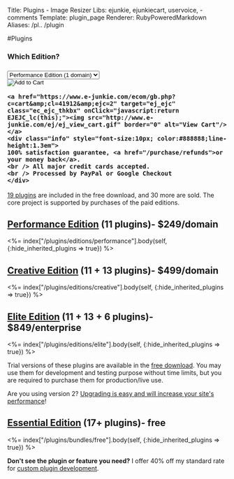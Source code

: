 Title: Plugins - Image Resizer
Libs: ejunkie, ejunkiecart, uservoice, -comments
Template: plugin_page
Renderer: RubyPoweredMarkdown
Aliases: /pl.. /plugin

#Plugins


<div class="buySidebar">
	<form action="https://www.e-junkie.com/ecom/gb.php?c=cart&amp;i=1197635&amp;cl=41912&amp;ejc=2" target="ej_ejc" method="POST" accept-charset="UTF-8">
  <h3>Which Edition?<h3/>
  <select name="o1">
  <option value="Performance Edition (1 domain)">Performance Edition (1 domain)</option>
  <option value="Creative Edition (1 domain)">Creative Edition (1 domain)</option>
  <option value="Elite Edition (1 enterprise)">Elite Edition (1 enterprise)</option>
  </select>
  <br/>
  <input type="image" src="http://www.e-junkie.com/ej/ej_add_to_cart.gif" border="0"  alt="Add to Cart" class="ec_ejc_thkbx" onClick="javascript:return EJEJC_lc(this.parentNode);"/>
  </form>
  

	<a href="https://www.e-junkie.com/ecom/gb.php?c=cart&amp;cl=41912&amp;ejc=2" target="ej_ejc" class="ec_ejc_thkbx" onClick="javascript:return EJEJC_lc(this);"><img src="http://www.e-junkie.com/ej/ej_view_cart.gif" border="0" alt="View Cart"/></a>
	<div class="info" style="font-size:10px; color:#888888;line-height:1.3em">
	100% satisfaction guarantee, <a href="/purchase/refunds">or your money back</a>.
	<br /> All major credit cards accepted. 
	<br /> Processed by PayPal or Google Checkout
	</div>

</div>


[19 plugins](/plugins/bundles/free) are included in the free download, and 30 more are sold. The core project is supported by purchases of the paid editions.

## [Performance Edition](/plugins/editions/performance) (11 plugins)- <span class="price">$249/domain</span>


<%= index["/plugins/editions/performance"].body(self, {:hide_inherited_plugins => true}) %>


## [Creative Edition](/plugins/editions/created) (11 + 13 plugins)- <span class="price">$499/domain</span>

<%= index["/plugins/editions/creative"].body(self, {:hide_inherited_plugins => true}) %>


## [Elite Edition](/plugins/editions/elite) (11 + 13 + 6 plugins)- <span class="price">$849/enterprise</span>

<%= index["/plugins/editions/elite"].body(self, {:hide_inherited_plugins => true}) %>



Trial versions of these plugins are available in the [free download](/download). You may use them for development and testing purpose without time limits, but you 
are required to purchase them for production/live use.

Are you using version 2? [Upgrading is easy and will increase your site's performance](/docs/2to3/)!

## [Essential Edition](/plugins/bundles/free) (17+ plugins)- <span class="price">free</span>

<%= index["/plugins/bundles/free"].body(self, {:hide_inherited_plugins => true}) %>


**Don't see the plugin or feature you need?** I offer 40% off my standard rate for [custom plugin development](/plugins/custom).
